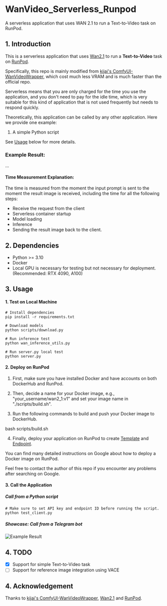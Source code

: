 # WanVideo_Serverless_Runpod
A serverless application that uses WAN 2.1 to run a Text-to-Video task on RunPod.

## 1. Introduction
This is a serverless application that uses [Wan2.1](https://github.com/Wan-Video/Wan2.1) to run a **Text-to-Video** task on [RunPod](https://www.runpod.io/).

Specifically, this repo is mainly modified from [kijai's ComfyUI-WanVideoWrapper](https://github.com/kijai/ComfyUI-WanVideoWrapper), which cost much less VRAM and is much faster than the official repo.

Serverless means that you are only charged for the time you use the application, and you don't need to pay for the idle time, which is very suitable for this kind of application that is not used frequently but needs to respond quickly.

Theoretically, this application can be called by any other application. Here we provide one example:
1. A simple Python script

See [Usage](#Usage) below for more details.

### Example Result:
...

#### Time Measurement Explanation:
The time is measured from the moment the input prompt is sent to the moment the result image is received, including the time for all the following steps:
- Receive the request from the client
- Serverless container startup
- Model loading
- Inference
- Sending the result image back to the client.

## 2. Dependencies
- Python >= 3.10
- Docker
- Local GPU is necessary for testing but not necessary for deployment. (Recommended: RTX 4090, A100)

<a id="Usage"></a>
## 3. Usage
#### 1. Test on Local Machine
```
# Install dependencies
pip install -r requirements.txt

# Download models
python scripts/download.py

# Run inference test
python wan_inference_utils.py

# Run server.py local test
python server.py
```

#### 2. Deploy on RunPod
1. First, make sure you have installed Docker and have accounts on both DockerHub and RunPod.

2. Then, decide a name for your Docker image, e.g., "your_username/wan2_1:v1" and set your image name in "./scripts/build.sh".

3. Run the following commands to build and push your Docker image to DockerHub.

bash scripts/build.sh


4. Finally, deploy your application on RunPod to create [Template](https://docs.runpod.io/docs/template-creation) and [Endpoint](https://docs.runpod.io/docs/autoscaling).

You can find many detailed instructions on Google about how to deploy a Docker image on RunPod.

Feel free to contact the author of this repo if you encounter any problems after searching on Google.

#### 3. Call the Application
##### Call from a Python script
```
# Make sure to set API key and endpoint ID before running the script.
python test_client.py
```

##### Showcase: Call from a Telegram bot
![Example Result](./assets/telegram_bot_example.jpg)

## 4. TODO
- [x] Support for simple Text-to-Video task
- [ ] Support for reference image integration using VACE

## 4. Acknowledgement
Thanks to [kijai's ComfyUI-WanVideoWrapper](https://github.com/kijai/ComfyUI-WanVideoWrapper), [Wan2.1](https://github.com/Wan-Video/Wan2.1) and [RunPod](https://www.runpod.io/).
